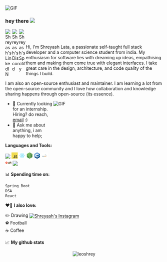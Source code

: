 <img align="center" alt="GIF" src="https://media.giphy.com/media/du3J3cXyzhj75IOgvA/giphy.gif" width="100" height="100" />

### hey there <img src="https://media.giphy.com/media/hvRJCLFzcasrR4ia7z/giphy.gif" width="25px">
<a href="https://www.linkedin.com/in/shreyash-lata/">
  <img align="left" alt="Shreyash's LinkedIN" width="22px" src="https://raw.githubusercontent.com/peterthehan/peterthehan/master/assets/linkedin.svg" />
</a>
<a href="https://discord.com/users/687348894342053908/">
  <img align="left" alt="Shreyash's Discord" width="22px" src="https://raw.githubusercontent.com/peterthehan/peterthehan/master/assets/discord.svg" />
</a>
<a href="https://open.spotify.com/user/eynj7ndewi9h9clo8sm5u6p8l?si=b5409bc13b554379">
  <img align="left" alt="Shreyash's Spotify" width="22px" src="https://raw.githubusercontent.com/peterthehan/peterthehan/master/assets/spotify.svg" />
</a>

<br />
<br />

Hi, I'm Shreyash Lata, a passionate self-taught full stack developer and a computer science student from india. My enthusiasm for software lies with dreaming up ideas, empathising them and making them come true with elegant interfaces. I take great care in the design, architecture, and code quality of the things I build.

I am also an open-source enthusiast and maintainer. I am learning a lot from the open-source community and I love how collaboration and knowledge sharing happens through open-source (its essence).


  <img align="right" alt="GIF" src="https://cdn.dribbble.com/users/2851002/screenshots/7010015/hipster.gif" width="350" height="250" />
  
- 💼 Currently looking for an internship. Hiring? do reach, [email](mailto:shreyeslata@gmail.com) :)
- 💬 Ask me about anything, i am happy to help;

**Languages and Tools:**  

<code><img height="20" src="https://logos-download.com/wp-content/uploads/2016/10/Java_logo.png"></code>
<code><img height="20" src="https://raw.githubusercontent.com/github/explore/80688e429a7d4ef2fca1e82350fe8e3517d3494d/topics/javascript/javascript.png"></code>
<code><img height="20" src="https://raw.githubusercontent.com/github/explore/80688e429a7d4ef2fca1e82350fe8e3517d3494d/topics/react/react.png"></code>
<code><img height="20" src="https://raw.githubusercontent.com/github/explore/80688e429a7d4ef2fca1e82350fe8e3517d3494d/topics/nodejs/nodejs.png"></code>
<code><img height="20" src="https://raw.githubusercontent.com/github/explore/80688e429a7d4ef2fca1e82350fe8e3517d3494d/topics/cpp/cpp.png"></code>
<code><img height="20" src="https://raw.githubusercontent.com/github/explore/80688e429a7d4ef2fca1e82350fe8e3517d3494d/topics/mysql/mysql.png"></code>
<code><img height="20" src="https://raw.githubusercontent.com/github/explore/80688e429a7d4ef2fca1e82350fe8e3517d3494d/topics/git/git.png"></code>
<code><img height="20" src="https://www.freepnglogos.com/uploads/android-logo-png/android-logo-0.png"></code>

📊 **Spending time on:**
<!--START_SECTION:waka-->
```text
Spring Boot 
DSA     
React       
```
<!--END_SECTION:waka-->

❤️‍🔥 **I also love:**

✏️   Drawing <a href="https://www.instagram.com/leoshrey/">
  <img align="center" alt="Shreyash's Instagram" width="22px" src="https://upload.wikimedia.org/wikipedia/commons/e/e7/Instagram_logo_2016.svg" />
</a>  
⚽  Football     
☕  Coffee 

📈 **My github stats**

<p align="center"> <img src="https://github-readme-stats.vercel.app/api?username=leoshrey&show_icons=true&theme=ayu-mirage" alt="leoshrey" />



